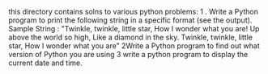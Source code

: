 this directory contains solns to various python problems:
1 . Write a Python program to print the following string in a specific format (see the output).
Sample String : "Twinkle, twinkle, little star, How I wonder what you are! Up above the world so high, Like a diamond in the sky. Twinkle, twinkle, little star, How I wonder what you are"
2Write a Python program to find out what version of Python you are using
3 write a python program to display the current date and time.
